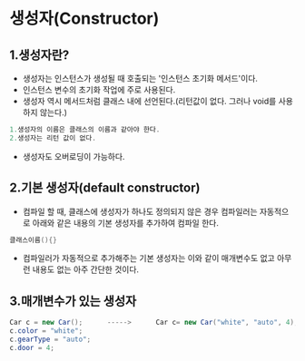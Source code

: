 # 생성자(Constructor)
## 1.생성자란?
- 생성자는 인스턴스가 생성될 때 호출되는 '인스턴스 초기화 메서드'이다.
- 인스턴스 변수의 초기화 작업에 주로 사용된다.
- 생성자 역시 메서드처럼 클래스 내에 선언된다.(리턴값이 없다. 그러나 void를 사용하지 않는다.)
```java
1.생성자의 이름은 클래스의 이름과 같아야 한다.
2.생성자는 리턴 값이 없다.
```
- 생성자도 오버로딩이 가능하다.

## 2.기본 생성자(default constructor)
- 컴파일 할 때, 클래스에 생성자가 하나도 정의되지 않은 경우 컴파일러는 자동적으로 아래와 같은 내용의 기본 생성자를 추가하여 컴파일 한다.
```java
클래스이름(){}
```
- 컴파일러가 자동적으로 추가해주는 기본 생성자는 이와 같이 매개변수도 없고 아무런 내용도 없는 아주 간단한 것이다.

## 3.매개변수가 있는 생성자
```java
Car c = new Car();      ----->      Car c= new Car("white", "auto", 4);
c.color = "white";
c.gearType = "auto";
c.door = 4;
```
